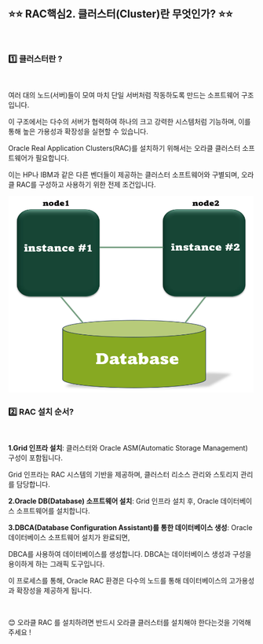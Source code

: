 ## ⭐⭐ RAC핵심2. 클러스터(Cluster)란 무엇인가? ⭐⭐
  &nbsp;

### 1️⃣ 클러스터란 ? 
  &nbsp;  
  
여러 대의 노드(서버)들이 모여 마치 단일 서버처럼 작동하도록 만드는 소프트웨어 구조입니다. 

이 구조에서는 다수의 서버가 협력하여 하나의 크고 강력한 시스템처럼 기능하며, 이를 통해 높은 가용성과 확장성을 실현할 수 있습니다.

Oracle Real Application Clusters(RAC)를 설치하기 위해서는 오라클 클러스터 소프트웨어가 필요합니다. 

이는 HP나 IBM과 같은 다른 벤더들이 제공하는 클러스터 소프트웨어와 구별되며, 오라클 RAC를 구성하고 사용하기 위한 전제 조건입니다.
  &nbsp;  
  
<img src="https://github.com/oracleyu01/rac_class/blob/main/rac%EA%B7%B8%EB%A6%BC.png" width="500" height="400">
  
  
### 2️⃣ RAC 설치 순서?
  &nbsp;  
  
**1.Grid 인프라 설치**: 클러스터와 Oracle ASM(Automatic Storage Management) 구성이 포함됩니다. 

Grid 인프라는 RAC 시스템의 기반을 제공하며, 클러스터 리소스 관리와 스토리지 관리를 담당합니다.

**2.Oracle DB(Database) 소프트웨어 설치**: Grid 인프라 설치 후, Oracle 데이터베이스 소프트웨어를 설치합니다.

**3.DBCA(Database Configuration Assistant)를 통한 데이터베이스 생성**: Oracle 데이터베이스 소프트웨어 설치가 완료되면,  

DBCA를 사용하여 데이터베이스를 생성합니다. DBCA는 데이터베이스 생성과 구성을 용이하게 하는 그래픽 도구입니다.  

이 프로세스를 통해, Oracle RAC 환경은 다수의 노드를 통해 데이터베이스의 고가용성과 확장성을 제공하게 됩니다.   

 &nbsp;
  &nbsp;
  
😊  오라클 RAC 를 설치하려면 반드시 오라클 클러스터를 설치해야 한다는것을 기억해주세요 !

